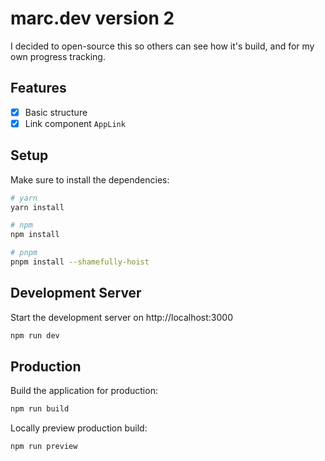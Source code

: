 # marc.dev version 2

I decided to open-source this so others can see how it's build, and for my own progress tracking.

## Features

-   [x] Basic structure
-   [x] Link component `AppLink`

## Setup

Make sure to install the dependencies:

```bash
# yarn
yarn install

# npm
npm install

# pnpm
pnpm install --shamefully-hoist
```

## Development Server

Start the development server on http://localhost:3000

```bash
npm run dev
```

## Production

Build the application for production:

```bash
npm run build
```

Locally preview production build:

```bash
npm run preview
```
